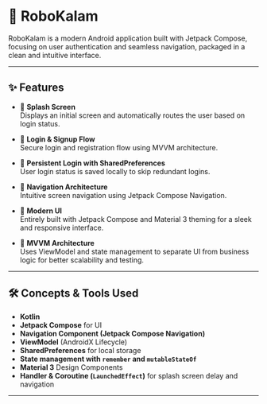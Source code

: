 # 🤖 RoboKalam

RoboKalam is a modern Android application built with Jetpack Compose, focusing on user authentication and seamless navigation, packaged in a clean and intuitive interface.

---

## ✨ Features

- 🚀 **Splash Screen**  
  Displays an initial screen and automatically routes the user based on login status.

- 🔐 **Login & Signup Flow**  
  Secure login and registration flow using MVVM architecture.

- 💾 **Persistent Login with SharedPreferences**  
  User login status is saved locally to skip redundant logins.

- 🧭 **Navigation Architecture**  
  Intuitive screen navigation using Jetpack Compose Navigation.

- 🎨 **Modern UI**  
  Entirely built with Jetpack Compose and Material 3 theming for a sleek and responsive interface.

- 🧠 **MVVM Architecture**  
  Uses ViewModel and state management to separate UI from business logic for better scalability and testing.

---

## 🛠️ Concepts & Tools Used

- **Kotlin**
- **Jetpack Compose** for UI
- **Navigation Component (Jetpack Compose Navigation)**
- **ViewModel** (AndroidX Lifecycle)
- **SharedPreferences** for local storage
- **State management with `remember` and `mutableStateOf`**
- **Material 3** Design Components
- **Handler & Coroutine (`LaunchedEffect`)** for splash screen delay and navigation

---
